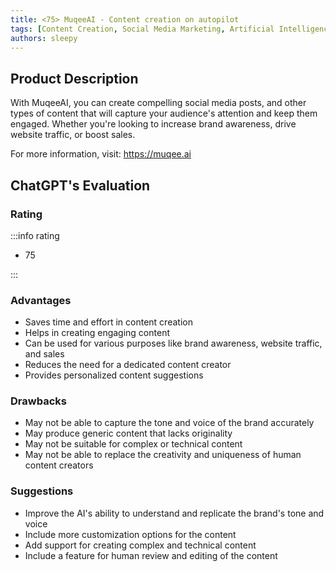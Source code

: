 ```yaml
---
title: <75> MuqeeAI - Content creation on autopilot
tags: [Content Creation, Social Media Marketing, Artificial Intelligence]
authors: sleepy
---
```


## Product Description

With MuqeeAI, you can create compelling social media posts, and other types of content that will capture your audience's attention and keep them engaged. Whether you're looking to increase brand awareness, drive website traffic, or boost sales.

For more information, visit: https://muqee.ai

## ChatGPT's Evaluation

### Rating

:::info rating

- 75

:::

### Advantages

- Saves time and effort in content creation
- Helps in creating engaging content
- Can be used for various purposes like brand awareness, website traffic, and sales
- Reduces the need for a dedicated content creator
- Provides personalized content suggestions


### Drawbacks

- May not be able to capture the tone and voice of the brand accurately
- May produce generic content that lacks originality
- May not be suitable for complex or technical content
- May not be able to replace the creativity and uniqueness of human content creators

### Suggestions

- Improve the AI's ability to understand and replicate the brand's tone and voice
- Include more customization options for the content
- Add support for creating complex and technical content
- Include a feature for human review and editing of the content